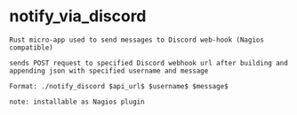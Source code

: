 # notify_via_discord
    Rust micro-app used to send messages to Discord web-hook (Nagios compatible)

    sends POST request to specified Discord webhook url after building and appending json with specified username and message 

    Format: ./notify_discord $api_url$ $username$ $message$

    note: installable as Nagios plugin
